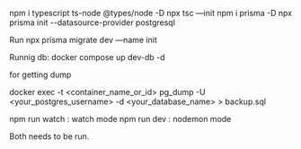 npm i typescript ts-node @types/node -D
npx tsc —init
npm i prisma -D
npx prisma init --datasource-provider postgresql

Run npx prisma migrate dev —name init

Runnig db:
docker compose up dev-db -d

for getting dump

docker exec -t <container_name_or_id> pg_dump -U <your_postgres_username> -d <your_database_name> > backup.sql

npm run watch : watch mode 
npm run dev : nodemon mode

Both needs to be run.
